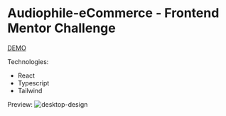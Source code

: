 # Audiophile-eCommerce  -  Frontend Mentor Challenge

[DEMO](https://audiophile-e-commerce-fs.vercel.app/)
      
  Technologies:
  - React
  - Typescript
  - Tailwind
      
Preview:
![desktop-design](![screenshot](https://user-images.githubusercontent.com/84111811/210473589-b134cddd-63a9-43c5-95e8-630929ff7763.png)
)
